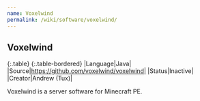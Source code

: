 ```yaml
---
name: Voxelwind
permalink: /wiki/software/voxelwind/
---
```

## Voxelwind

{:.table}
{:.table-bordered}
|Language|Java|
|Source|https://github.com/voxelwind/voxelwind|
|Status|Inactive|
|Creator|Andrew (Tux)|

Voxelwind is a server software for Minecraft PE. 
